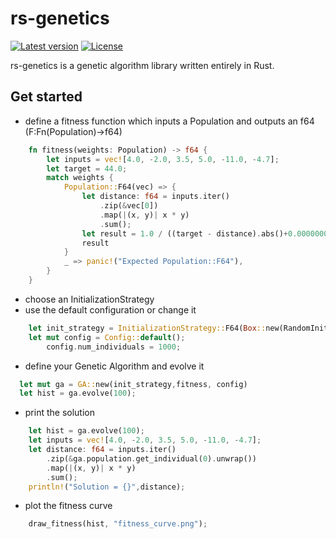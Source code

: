 # rs-genetics
[![Latest version](https://img.shields.io/crates/v/rs-genetics.svg)](https://crates.io/crates/rs-genetics)
[![License](https://img.shields.io/badge/license-Apache%202.0-blue?style=flat-square)](https://github.com/nicferrari/rs-backtester/blob/master/LICENSE-APACHE-2.0)

rs-genetics is a genetic algorithm library written entirely in Rust.

## Get started
- define a fitness function which inputs a Population and outputs an f64 (F:Fn(Population)->f64)
```rust
    fn fitness(weights: Population) -> f64 {
        let inputs = vec![4.0, -2.0, 3.5, 5.0, -11.0, -4.7];
        let target = 44.0;
        match weights {
            Population::F64(vec) => {
                let distance: f64 = inputs.iter()
                    .zip(&vec[0])
                    .map(|(x, y)| x * y)
                    .sum();
                let result = 1.0 / ((target - distance).abs()+0.000000001);
                result
            }
            _ => panic!("Expected Population::F64"),
        }
    }
```
- choose an InitializationStrategy
- use the default configuration or change it

```rust
    let init_strategy = InitializationStrategy::F64(Box::new(RandomInitialization));
    let mut config = Config::default();
        config.num_individuals = 1000;
```
- define your Genetic Algorithm and evolve it
```rust
  let mut ga = GA::new(init_strategy,fitness, config)
  let hist = ga.evolve(100);
```
- print the solution
```rust
    let hist = ga.evolve(100);
    let inputs = vec![4.0, -2.0, 3.5, 5.0, -11.0, -4.7];
    let distance: f64 = inputs.iter()
        .zip(&ga.population.get_individual(0).unwrap())
        .map(|(x, y)| x * y)
        .sum();
    println!("Solution = {}",distance);
```
- plot the fitness curve
```rust
    draw_fitness(hist, "fitness_curve.png");
```